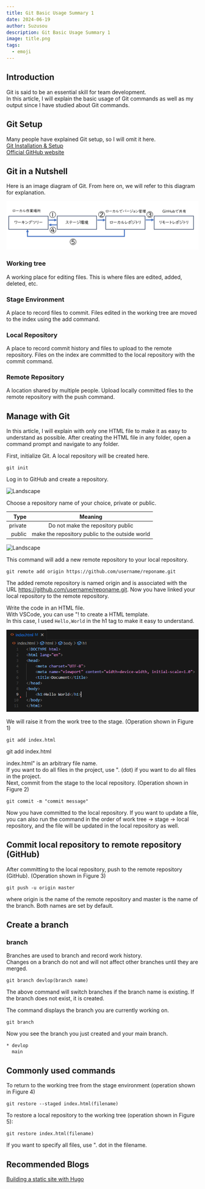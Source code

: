 ```yaml
---
title: Git Basic Usage Summary 1
date: 2024-06-19
author: Suzusou
description: Git Basic Usage Summary 1
image: title.png
tags:
  - emoji
---
```


## Introduction
Git is said to be an essential skill for team development.  
In this article, I will explain the basic usage of Git commands as well as my output since I have studied about Git commands.

## Git Setup 
Many people have explained Git setup, so I will omit it here.   
[Git Installation & Setup](https://qiita.com/T-H9703EnAc/items/4fbe6593d42f9a844b1c#%E6%89%8B%E9%A0%862git%E3%81%AE%E3%82%A4%E3%83%B3%E3%82%B9%E3%83%88%E3%83%BC%E3%83%AB)  
[Official GitHub website](https://github.com)

## Git in a Nutshell
Here is an image diagram of Git. From here on, we will refer to this diagram for explanation.  

![Landscape](GitHub_全体像.png) 

### Working tree
A working place for editing files.
This is where files are edited, added, deleted, etc.
### Stage Environment
A place to record files to commit.
Files edited in the working tree are moved to the index using the add command.
### Local Repository
A place to record commit history and files to upload to the remote repository.
Files on the index are committed to the local repository with the commit command.
### Remote Repository
A location shared by multiple people.
Upload locally committed files to the remote repository with the push command.

## Manage with Git
In this article, I will explain with only one HTML file to make it as easy to understand as possible.
After creating the HTML file in any folder, open a command prompt and navigate to any folder. 

First, initialize Git. A local repository will be created here.

```git
git init
````
Log in to GitHub and create a repository.  

![Landscape](GitHub_repo.png)  

Choose a repository name of your choice, private or public.  

|Type |Meaning |
| ---:| :---: |
|private | Do not make the repository public|
|public | make the repository public to the outside world|  


![Landscape](GitHub_reponame.png)  

This command will add a new remote repository to your local repository. 
```git
git remote add origin https://github.com/username/reponame.git
```
The added remote repository is named origin and is associated with the URL https://github.com/username/reponame.git.
Now you have linked your local repository to the remote repository.

Write the code in an HTML file.  
With VSCode, you can use "! to create a HTML template.  
In this case, I used ```Hello,World``` in the h1 tag to make it easy to understand.  

![Landscape](VSCode.png)  

We will raise it from the work tree to the stage. (Operation shown in Figure 1)

```git
git add index.html
```
git add index.html

index.html" is an arbitrary file name.  
If you want to do all files in the project, use ". (dot) if you want to do all files in the project.  
Next, commit from the stage to the local repository. (Operation shown in Figure 2)

```git
git commit -m "commit message"
```

Now you have committed to the local repository.
If you want to update a file, you can also run the command in the order of work tree -> stage -> local repository, and the file will be updated in the local repository as well.



## Commit local repository to remote repository (GitHub)


After committing to the local repository, push to the remote repository (GitHub). (Operation shown in Figure 3)

```git
git push -u origin master
```

where origin is the name of the remote repository and master is the name of the branch.
Both names are set by default.

## Create a branch
### branch
Branches are used to branch and record work history.  
Changes on a branch do not and will not affect other branches until they are merged.  

```git
git branch devlop(branch name)
```
The above command will switch branches if the branch name is existing.
If the branch does not exist, it is created.

The command displays the branch you are currently working on.  

```git
git branch 
```
Now you see the branch you just created and your main branch.

```git
* devlop
  main
```

## Commonly used commands

To return to the working tree from the stage environment (operation shown in Figure 4)    

```git
git restore --staged index.html(filename)
```

To restore a local repository to the working tree (operation shown in Figure 5):

```git
git restore index.html(filename)
```

If you want to specify all files, use ". dot in the filename.

## Recommended Blogs
[Building a static site with Hugo](https://bellfat.com/ja-gb/posts/hugo-start/)   


